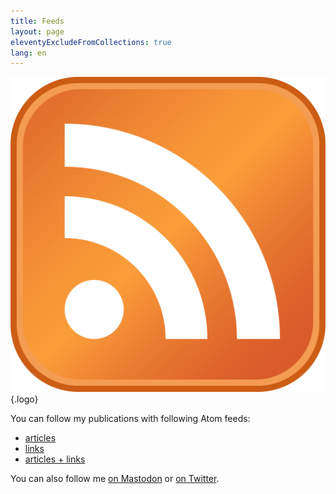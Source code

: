 ```yaml
---
title: Feeds
layout: page
eleventyExcludeFromCollections: true
lang: en
---
```


![Feed logo](/assets/logos/feed.png){.logo}

You can follow my publications with following Atom feeds:

- [articles](/feeds/articles.xml)
- [links](/feeds/links.xml)
- [articles + links](/feeds/all.xml)

You can also follow me [on Mastodon](https://mamot.fr/@nhoizey) or [on Twitter](https://twitter.com/nhoizey).
